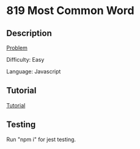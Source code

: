 # 819 Most Common Word

## Description

[Problem](https://leetcode.com/problems/most-common-word/)

Difficulty: Easy

Language: Javascript

## Tutorial

[Tutorial](https://youtu.be/mWK13QQKH5c)

## Testing

Run "npm i" for jest testing.
